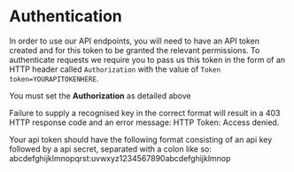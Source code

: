 # Authentication

In order to use our API endpoints, you will need to have an API token created and
for this token to be granted the relevant permissions. To authenticate requests we
require you to pass us this token in the form of an HTTP header called
`Authorization` with the value of `Token token=YOURAPITOKENHERE`.

<aside class="warning">You must set the <strong>Authorization</strong> as detailed above</aside>

Failure to supply a recognised key in the correct format will result in a 403 HTTP response code and an error message:
HTTP Token: Access denied.

Your api token should have the following format consisting of an api key followed by a api secret, separated with a colon like so:
abcdefghijklmnopqrst:uvwxyz1234567890abcdefghijklmnop


